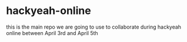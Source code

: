 # hackyeah-online
this is the main repo we are going to use to collaborate during hackyeah online between April 3rd and April 5th
